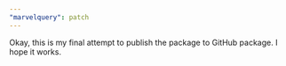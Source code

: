 ```yaml
---
"marvelquery": patch
---
```


Okay, this is my final attempt to publish the package to GitHub package. I hope it works.
